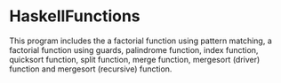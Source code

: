 # HaskellFunctions
This program includes the a factorial function using pattern matching, a factorial function using guards, palindrome function, index function, quicksort function, split function, merge function, mergesort (driver) function and mergesort (recursive) function.
